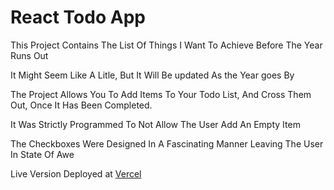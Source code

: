 # React Todo App

This Project Contains The List Of Things I Want To Achieve Before The Year Runs Out

It Might Seem Like A Litle, But It Will Be updated As the Year goes By

The Project Allows You To Add Items To Your Todo List, And Cross Them Out, Once It Has  Been Completed.

It Was Strictly Programmed To Not Allow The User Add An Empty Item

The Checkboxes Were Designed In A Fascinating Manner Leaving The User In State Of Awe

Live Version Deployed at [Vercel](https://react-todo-appy.vercel.app/)
